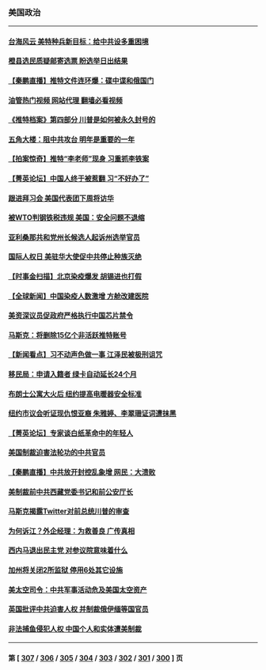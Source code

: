 ### 美国政治
---
#### [台海风云 美特种兵新目标：给中共设多重困境](../../pages/ncid1078159/n13881958.md?12111645) 
#### [橙县选民质疑邮寄选票 盼选举日出结果](../../pages/ncid1078159/n13882515.md?12111645) 
#### [【秦鹏直播】推特文件连环爆：碟中谍和俄国门](../../pages/ncid1078159/n13882409.md?12111645) 
#### [油管热门视频 网站代理 翻墙必看视频](http://138.2.39.72:81/youtube.html?epic-marker?12111645)
#### [《推特档案》第四部分 川普是如何被永久封号的](../../pages/ncid1078159/n13882353.md?12111645) 
#### [五角大楼：阻中共攻台 明年是重要的一年](../../pages/ncid1078159/n13882467.md?12111645) 
#### [【拍案惊奇】推特“李老师”现身 习重抓李铁案](../../pages/ncid1078159/n13882394.md?12111645) 
#### [【菁英论坛】中国人终于被惹翻 习“不好办了”](../../pages/ncid1078159/n13882351.md?12111645) 
#### [跟进拜习会 美国代表团下周将访华](../../pages/ncid1078159/n13882361.md?12111645) 
#### [被WTO判钢铁税违规 美国：安全问题不退缩](../../pages/ncid1078159/n13882335.md?12111645) 
#### [亚利桑那共和党州长候选人起诉州选举官员](../../pages/ncid1078159/n13882246.md?12111645) 
#### [国际人权日 美驻华大使促中共停止种族灭绝](../../pages/ncid1078159/n13882332.md?12111645) 
#### [【时事金扫描】北京染疫爆发 胡锡进也打假](../../pages/ncid1078159/n13882268.md?12111645) 
#### [【全球新闻】中国染疫人数激增 方舱改建医院](../../pages/ncid1078159/n13882285.md?12111645) 
#### [美资深议员促政府严格执行中国芯片禁令](../../pages/ncid1078159/n13882143.md?12111645) 
#### [马斯克：将删除15亿个非活跃推特账号](../../pages/ncid1078159/n13882046.md?12111645) 
#### [【新闻看点】习不动声色做一事 江泽民被极刑诅咒](../../pages/ncid1078159/n13881826.md?12111645) 
#### [移民局：申请入籍者 绿卡自动延长24个月](../../pages/ncid1078159/n13881989.md?12111645) 
#### [布朗士公寓大火后 纽约提高电暖器安全标准](../../pages/ncid1078159/n13881974.md?12111645) 
#### [纽约市议会听证现仇恨亚裔 朱雅婷、李翠珊证词遭抹黑](../../pages/ncid1078159/n13881987.md?12111645) 
#### [【菁英论坛】专家谈白纸革命中的年轻人](../../pages/ncid1078159/n13881823.md?12111645) 
#### [美国制裁迫害法轮功的中共官员](../../pages/ncid1078159/n13881833.md?12111645) 
#### [【秦鹏直播】中共放开封控乱象增 网民：大溃败](../../pages/ncid1078159/n13881911.md?12111645) 
#### [美制裁前中共西藏党委书记和前公安厅长](../../pages/ncid1078159/n13881924.md?12111645) 
#### [马斯克揭露Twitter对前总统川普的审查](../../pages/ncid1078159/n13881922.md?12111645) 
#### [为何诉江？外企经理：为救善良 广传真相](../../pages/ncid1078159/n13877630.md?12111645) 
#### [西内马退出民主党 对参议院意味着什么](../../pages/ncid1078159/n13881857.md?12111645) 
#### [加州将关闭2所监狱 停用6处其它设施](../../pages/ncid1078159/n13881901.md?12111645) 
#### [美太空司令：中共军事活动危及美国太空资产](../../pages/ncid1078159/n13881742.md?12111645) 
#### [英国批评中共迫害人权 并制裁俄伊缅等国官员](../../pages/ncid1078159/n13881775.md?12111645) 
#### [非法捕鱼侵犯人权 中国个人和实体遭美制裁](../../pages/ncid1078159/n13881750.md?12111645) 

---
#### 第 [ [307](./307.md?12111645) / [306](./306.md?12111645) / [305](./305.md?12111645) / [304](./304.md?12111645) / [303](./303.md?12111645) / [302](./302.md?12111645) / [301](./301.md?12111645) / [300](./300.md?12111645) ] 页
